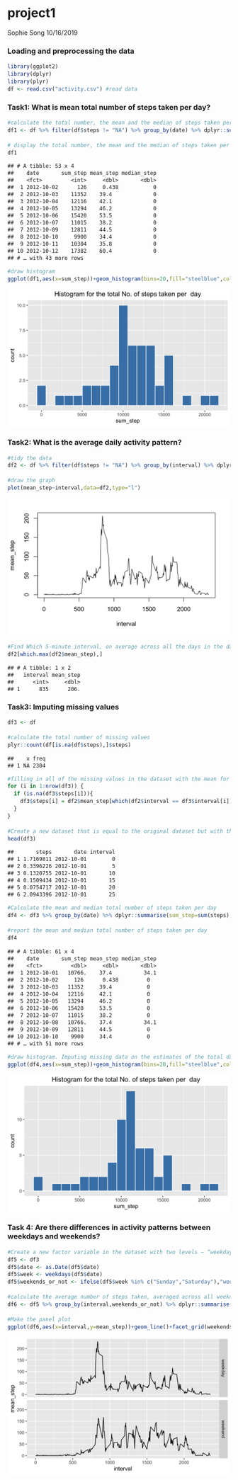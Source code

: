 project1
================
Sophie Song
10/16/2019

### Loading and preprocessing the data

``` r
library(ggplot2)
library(dplyr)
library(plyr)
df <- read.csv("activity.csv") #read data
```

### Task1: What is mean total number of steps taken per day?

``` r
#calculate the total number, the mean and the median of steps taken per day
df1 <- df %>% filter(df$steps != "NA") %>% group_by(date) %>% dplyr::summarise(sum_step=sum(steps),mean_step=mean(steps),median_step=median(steps))

# display the total number, the mean and the median of steps taken per day
df1 
```

    ## # A tibble: 53 x 4
    ##    date       sum_step mean_step median_step
    ##    <fct>         <int>     <dbl>       <dbl>
    ##  1 2012-10-02      126     0.438           0
    ##  2 2012-10-03    11352    39.4             0
    ##  3 2012-10-04    12116    42.1             0
    ##  4 2012-10-05    13294    46.2             0
    ##  5 2012-10-06    15420    53.5             0
    ##  6 2012-10-07    11015    38.2             0
    ##  7 2012-10-09    12811    44.5             0
    ##  8 2012-10-10     9900    34.4             0
    ##  9 2012-10-11    10304    35.8             0
    ## 10 2012-10-12    17382    60.4             0
    ## # … with 43 more rows

``` r
#draw histogram
ggplot(df1,aes(x=sum_step))+geom_histogram(bins=20,fill="steelblue",color="white")+labs(title = "Histogram for the total No. of steps taken per  day")+theme(plot.title=element_text(hjust=0.5)) 
```

![](PA1_template/README-unnamed-chunk-2-1.jpeg)<!-- -->

### Task2: What is the average daily activity pattern?

``` r
#tidy the data
df2 <- df %>% filter(df$steps != "NA") %>% group_by(interval) %>% dplyr::summarise(mean_step = mean(steps)) 

#draw the graph
plot(mean_step~interval,data=df2,type="l") 
```

![](PA1_template/README-unnamed-chunk-3-1.jpeg)<!-- -->

``` r
#Find Which 5-minute interval, on average across all the days in the dataset, contains the maximum number of steps
df2[which.max(df2$mean_step),] 
```

    ## # A tibble: 1 x 2
    ##   interval mean_step
    ##      <int>     <dbl>
    ## 1      835      206.

### Task3: Imputing missing values

``` r
df3 <- df

#calculate the total number of missing values
plyr::count(df[is.na(df$steps),]$steps) 
```

    ##    x freq
    ## 1 NA 2304

``` r
#filling in all of the missing values in the dataset with the mean for that 5-minute interval
for (i in 1:nrow(df3)) {
  if (is.na(df3$steps[i])){
    df3$steps[i] = df2$mean_step[which(df2$interval == df3$interval[i])]
  } 
}

#Create a new dataset that is equal to the original dataset but with the missing data filled in.
head(df3)
```

    ##       steps       date interval
    ## 1 1.7169811 2012-10-01        0
    ## 2 0.3396226 2012-10-01        5
    ## 3 0.1320755 2012-10-01       10
    ## 4 0.1509434 2012-10-01       15
    ## 5 0.0754717 2012-10-01       20
    ## 6 2.0943396 2012-10-01       25

``` r
#Calculate the mean and median total number of steps taken per day
df4 <- df3 %>% group_by(date) %>% dplyr::summarise(sum_step=sum(steps),mean_step=mean(steps),median_step=median(steps))

#report the mean and median total number of steps taken per day
df4
```

    ## # A tibble: 61 x 4
    ##    date       sum_step mean_step median_step
    ##    <fct>         <dbl>     <dbl>       <dbl>
    ##  1 2012-10-01   10766.    37.4          34.1
    ##  2 2012-10-02     126      0.438         0  
    ##  3 2012-10-03   11352     39.4           0  
    ##  4 2012-10-04   12116     42.1           0  
    ##  5 2012-10-05   13294     46.2           0  
    ##  6 2012-10-06   15420     53.5           0  
    ##  7 2012-10-07   11015     38.2           0  
    ##  8 2012-10-08   10766.    37.4          34.1
    ##  9 2012-10-09   12811     44.5           0  
    ## 10 2012-10-10    9900     34.4           0  
    ## # … with 51 more rows

``` r
#draw histogram. Imputing missing data on the estimates of the total daily number of steps changes the shape of the graph
ggplot(df4,aes(x=sum_step))+geom_histogram(bins=20,fill="steelblue",color="white")+labs(title = "Histogram for the total No. of steps taken per  day")+theme(plot.title=element_text(hjust=0.5))
```

![](PA1_template/README-unnamed-chunk-4-1.jpeg)<!-- -->

### Task 4: Are there differences in activity patterns between weekdays and weekends?

``` r
#Create a new factor variable in the dataset with two levels – “weekday” and “weekend” indicating whether a given date is a weekday or weekend day.
df5 <- df3
df5$date <- as.Date(df5$date)
df5$week <- weekdays(df5$date)
df5$weekends_or_not <- ifelse(df5$week %in% c("Sunday","Saturday"),"weekend","weekday")

#calculate the average number of steps taken, averaged across all weekday days or weekend days
df6 <- df5 %>% group_by(interval,weekends_or_not) %>% dplyr::summarise(mean_step=mean(steps))

#Make the panel plot
ggplot(df6,aes(x=interval,y=mean_step))+geom_line()+facet_grid(weekends_or_not~.)
```

![](PA1_template/README-unnamed-chunk-5-1.jpeg)<!-- -->
